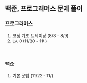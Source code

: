 ## 백준, 프로그래머스 문제 풀이

### 프로그래머스

1. 코딩 기초 트레이닝 (8/3 - 8/9)
2. Lv. 0 (11/20 - 11/ )

<br />

### 백준

1. 기본 문법 (11/22 - 11/)
